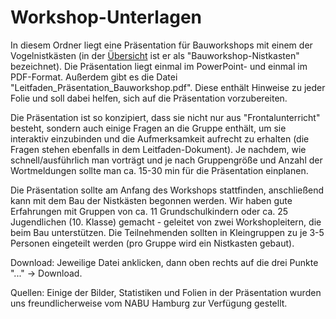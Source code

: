 # Workshop-Unterlagen

In diesem Ordner liegt eine Präsentation für Bauworkshops mit einem der Vogelnistkästen (in der <a href="https://github.com/Recycling-Werkstatt-insel-eV/Nistkasten_main_Uebersicht">Übersicht</a> ist er als "Bauworkshop-Nistkasten" bezeichnet).
Die Präsentation liegt einmal im PowerPoint- und einmal im PDF-Format.
Außerdem gibt es die Datei "Leitfaden_Präsentation_Bauworkshop.pdf". Diese enthält Hinweise zu jeder Folie und soll dabei helfen, sich auf die Präsentation vorzubereiten.

Die Präsentation ist so konzipiert, dass sie nicht nur aus "Frontalunterricht" besteht, sondern auch einige Fragen an die Gruppe enthält, um sie interaktiv einzubinden und die Aufmerksamkeit aufrecht zu erhalten (die Fragen stehen ebenfalls in dem Leitfaden-Dokument). Je nachdem, wie schnell/ausführlich man vorträgt und je nach Gruppengröße und Anzahl der Wortmeldungen sollte man ca. 15-30 min für die Präsentation einplanen.

Die Präsentation sollte am Anfang des Workshops stattfinden, anschließend kann mit dem Bau der Nistkästen begonnen werden. Wir haben gute Erfahrungen mit Gruppen von ca. 11 Grundschulkindern oder ca. 25 Jugendlichen (10. Klasse) gemacht - geleitet von zwei Workshopleitern, die beim Bau unterstützen. Die Teilnehmenden sollten in Kleingruppen zu je 3-5 Personen eingeteilt werden (pro Gruppe wird ein Nistkasten gebaut).

Download: Jeweilige Datei anklicken, dann oben rechts auf die drei Punkte "..." -> Download.

Quellen: Einige der Bilder, Statistiken und Folien in der Präsentation wurden uns freundlicherweise vom NABU Hamburg zur Verfügung gestellt.
